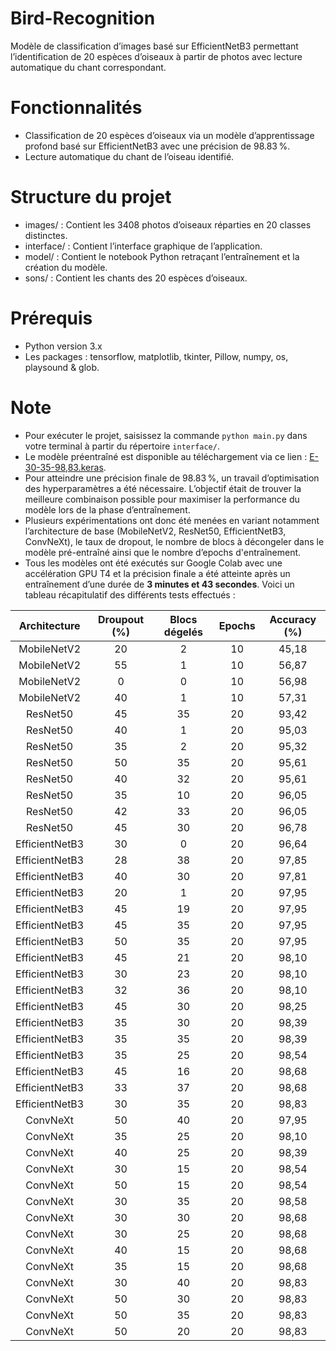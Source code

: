 # Bird-Recognition
Modèle de classification d’images basé sur EfficientNetB3 permettant l’identification de 20 espèces d’oiseaux à partir de photos avec lecture automatique du chant correspondant.

# Fonctionnalités 
- Classification de 20 espèces d’oiseaux via un modèle d’apprentissage profond basé sur EfficientNetB3 avec une précision de 98.83 %.
- Lecture automatique du chant de l’oiseau identifié.

# Structure du projet
- images/ : Contient les 3408 photos d’oiseaux réparties en 20 classes distinctes.
- interface/ : Contient l’interface graphique de l’application.
- model/ : Contient le notebook Python retraçant l’entraînement et la création du modèle.
- sons/ : Contient les chants des 20 espèces d’oiseaux.

# Prérequis
- Python version 3.x
- Les packages : tensorflow, matplotlib, tkinter, Pillow, numpy, os, playsound & glob.

# Note
- Pour exécuter le projet, saisissez la commande `python main.py` dans votre terminal à partir du répertoire `interface/`.
- Le modèle préentraîné est disponible au téléchargement via ce lien : [E-30-35-98,83.keras](https://drive.google.com/file/d/1lv2bGIFW4VsZqR-HX_lc6dKgVCMoSaL1/view?usp=drive_link).
- Pour atteindre une précision finale de 98.83 %, un travail d’optimisation des hyperparamètres a été nécessaire. L’objectif était de trouver la meilleure combinaison possible pour maximiser la performance du modèle lors de la phase d’entraînement.
- Plusieurs expérimentations ont donc été menées en variant notamment l’architecture de base (MobileNetV2, ResNet50, EfficientNetB3, ConvNeXt), le taux de dropout, le nombre de blocs à décongeler dans le modèle pré-entraîné ainsi que le nombre d’epochs d'entraînement.
- Tous les modèles ont été exécutés sur Google Colab avec une accélération GPU T4 et la précision finale a été atteinte après un entraînement d’une durée de **3 minutes et 43 secondes**. Voici un tableau récapitulatif des différents tests effectués :
  
| Architecture | Droupout (%) | Blocs dégelés | Epochs | Accuracy (%) |
|:------:|:------:|:------:|:------:| :------:|
| MobileNetV2 | 20 | 2 | 10 | 45,18 |
| MobileNetV2 | 55 | 1 | 10 | 56,87 |
| MobileNetV2 | 0  | 0 | 10 | 56,98 |
| MobileNetV2 | 40 | 1 | 10 | 57,31 |
| ResNet50 | 45 | 35 | 20 | 93,42 |
| ResNet50 | 40 | 1  | 20 | 95,03 |
| ResNet50 | 35 | 2  | 20 | 95,32 |
| ResNet50 | 50 | 35 | 20 | 95,61 |
| ResNet50 | 40 | 32 | 20 | 95,61 |
| ResNet50 | 35 | 10 | 20 | 96,05 |
| ResNet50 | 42 | 33 | 20 | 96,05 |
| ResNet50 | 45 | 30 | 20 | 96,78 |
| EfficientNetB3 | 30 | 0  | 20 | 96,64 |
| EfficientNetB3 | 28 | 38 | 20 | 97,85 |
| EfficientNetB3 | 40 | 30 | 20 | 97,81 |
| EfficientNetB3 | 20 | 1  | 20 | 97,95 |
| EfficientNetB3 | 45 | 19 | 20 | 97,95 |
| EfficientNetB3 | 45 | 35 | 20 | 97,95 |
| EfficientNetB3 | 50 | 35 | 20 | 97,95 |
| EfficientNetB3 | 45 | 21 | 20 | 98,10 |
| EfficientNetB3 | 30 | 23 | 20 | 98,10 |
| EfficientNetB3 | 32 | 36 | 20 | 98,10 |
| EfficientNetB3 | 45 | 30 | 20 | 98,25 |
| EfficientNetB3 | 35 | 30 | 20 | 98,39 |
| EfficientNetB3 | 35 | 35 | 20 | 98,39 |
| EfficientNetB3 | 35 | 25 | 20 | 98,54 |
| EfficientNetB3 | 45 | 16 | 20 | 98,68 |
| EfficientNetB3 | 33 | 37 | 20 | 98,68 |
| EfficientNetB3 | 30 | 35 | 20 | 98,83 |
| ConvNeXt | 50 | 40 | 20 | 97,95 |
| ConvNeXt | 35 | 25 | 20 | 98,10 |
| ConvNeXt | 40 | 25 | 20 | 98,39 |
| ConvNeXt | 30 | 15 | 20 | 98,54 |
| ConvNeXt | 50 | 15 | 20 | 98,54 |
| ConvNeXt | 30 | 35 | 20 | 98,58 |
| ConvNeXt | 30 | 30 | 20 | 98,68 |
| ConvNeXt | 30 | 25 | 20 | 98,68 |
| ConvNeXt | 40 | 15 | 20 | 98,68 |
| ConvNeXt | 35 | 15 | 20 | 98,68 |
| ConvNeXt | 30 | 40 | 20 | 98,83 |
| ConvNeXt | 50 | 30 | 20 | 98,83 |
| ConvNeXt | 50 | 35 | 20 | 98,83 |
| ConvNeXt | 50 | 20 | 20 | 98,83 |